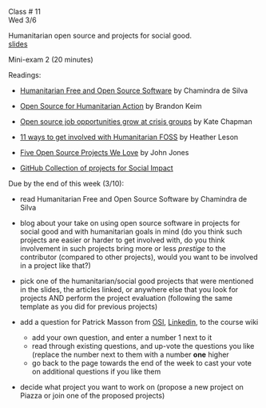 
<div class="lecture1">

<div class="column_date">

Class # 11 <br>
Wed 3/6

</div>

<div class="column_materials">
<p markdown="block">

Humanitarian open source and projects for social good.
<br>[slides](slides/HFOSS.html)  

Mini-exam 2 (20 minutes)


Readings:

- [Humanitarian Free and Open Source Software](http://www.timreview.ca/article/399) by Chamindra de Silva

- [Open Source for Humanitarian Action](https://ssir.org/articles/entry/open_source_for_humanitarian_action) by Brandon Keim

- [Open source job opportunities grow at crisis groups](https://opensource.com/article/17/3/crisis-solutions-humanitarian-open-source) by Kate Chapman

- [11 ways to get involved with Humanitarian FOSS](https://opensource.com/life/15/2/getting-involved-hfoss) by Heather Leson

- [Five Open Source Projects We Love](https://casefoundation.org/blog/five-open-source-projects-we-love/) by John Jones

- [GitHub Collection of projects for Social Impact](https://github.com/collections/social-impact)


</p>
</div>


<div class="column_assign">
<p markdown="block">

Due by the end of this week (3/10):

- read Humanitarian Free and Open Source Software by Chamindra de Silva

- blog about your take on using open source software in projects for social good and with humanitarian goals in mind (do you think such projects are easier or harder to get involved with, do you think involvement in such projects bring more or less _prestige_ to the contributor (compared to other projects), would you want to be involved in a project like that?)

- pick one of the humanitarian/social good projects that were mentioned in the slides, the articles linked, or anywhere else that you look for projects AND perform the project evaluation (following the same template as you did for previous projects)

- add a question for Patrick Masson from [OSI](https://opensource.org/), [Linkedin](https://www.linkedin.com/in/patrick-masson-4a09b53/), to the course wiki
  - add your own question, and enter a number 1 next to it
  - read through existing questions, and up-vote the questions you like
    (replace the number next to them with a number __one__ higher
  - go back to the page towards the end of the week to cast your vote on
    additional questions if you like them

- decide what project you want to work on (propose a new project on Piazza or join one of the proposed projects)




</p>
</div>

</div>
